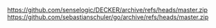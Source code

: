 https://github.com/senselogic/DECKER/archive/refs/heads/master.zip
https://github.com/sebastianschuler/go/archive/refs/heads/master.zip
